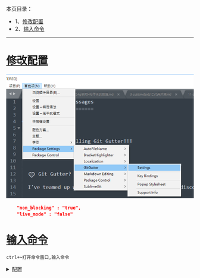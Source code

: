 本页目录：
- 1、[修改配置](#Sublime-01)
- 2、[输入命令](#Sublime-02)

***

# <a name="Sublime-01" href="#" >修改配置</a>

![](image/11-2.png)

```json
    "non_blocking" : "true", 
    "live_mode" : "false"
```

# <a name="Sublime-02" href="#" >输入命令</a>

`ctrl+~打开命令窗口,输入命令`

<details>
<summary>配置</summary>

```json
{
    "update_check": false,
    "font_size": 13,
    "draw_white_space": "all",
    "word_wrap": false,
    "spell_check": false,
    "auto_indent": true,
    "highlight_line": true,
    "match_selection": true,
    "translate_tabs_to_spaces": false,
    "tab_size": 4,
    "smart_indent": true,
    "detect_indentation": true
    }
```

</details>

